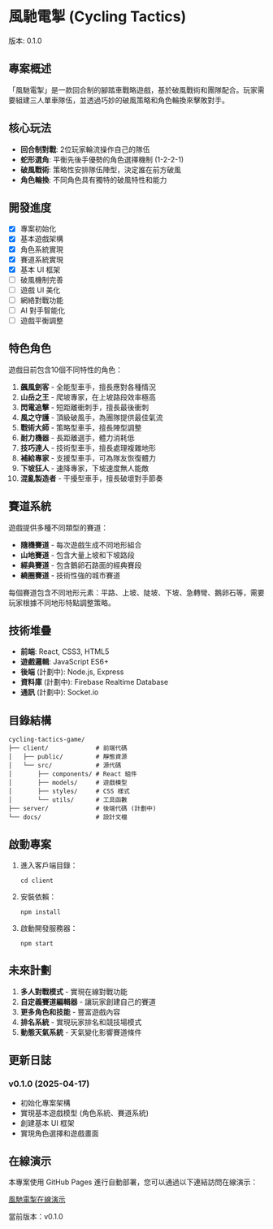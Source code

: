 # 風馳電掣 (Cycling Tactics)

版本: 0.1.0

## 專案概述

「風馳電掣」是一款回合制的腳踏車戰略遊戲，基於破風戰術和團隊配合。玩家需要組建三人單車隊伍，並透過巧妙的破風策略和角色輪換來擊敗對手。

## 核心玩法

- **回合制對戰**: 2位玩家輪流操作自己的隊伍
- **蛇形選角**: 平衡先後手優勢的角色選擇機制 (1-2-2-1)
- **破風戰術**: 策略性安排隊伍陣型，決定誰在前方破風
- **角色輪換**: 不同角色具有獨特的破風特性和能力

## 開發進度

- [x] 專案初始化
- [x] 基本遊戲架構
- [x] 角色系統實現
- [x] 賽道系統實現
- [x] 基本 UI 框架
- [ ] 破風機制完善
- [ ] 遊戲 UI 美化
- [ ] 網絡對戰功能
- [ ] AI 對手智能化
- [ ] 遊戲平衡調整

## 特色角色

遊戲目前包含10個不同特性的角色：

1. **飆風劍客** - 全能型車手，擅長應對各種情況
2. **山岳之王** - 爬坡專家，在上坡路段效率極高
3. **閃電追擊** - 短距離衝刺手，擅長最後衝刺
4. **風之守護** - 頂級破風手，為團隊提供最佳氣流
5. **戰術大師** - 策略型車手，擅長陣型調整
6. **耐力機器** - 長距離選手，體力消耗低
7. **技巧達人** - 技術型車手，擅長處理複雜地形
8. **補給專家** - 支援型車手，可為隊友恢復體力
9. **下坡狂人** - 速降專家，下坡速度無人能敵
10. **混亂製造者** - 干擾型車手，擅長破壞對手節奏

## 賽道系統

遊戲提供多種不同類型的賽道：

- **隨機賽道** - 每次遊戲生成不同地形組合
- **山地賽道** - 包含大量上坡和下坡路段
- **經典賽道** - 包含鵝卵石路面的經典賽段
- **繞圈賽道** - 技術性強的城市賽道

每個賽道包含不同地形元素：平路、上坡、陡坡、下坡、急轉彎、鵝卵石等，需要玩家根據不同地形特點調整策略。

## 技術堆疊

- **前端**: React, CSS3, HTML5
- **遊戲邏輯**: JavaScript ES6+
- **後端** (計劃中): Node.js, Express
- **資料庫** (計劃中): Firebase Realtime Database
- **通訊** (計劃中): Socket.io

## 目錄結構

```
cycling-tactics-game/
├── client/             # 前端代碼
│   ├── public/         # 靜態資源
│   └── src/            # 源代碼
│       ├── components/ # React 組件
│       ├── models/     # 遊戲模型
│       ├── styles/     # CSS 樣式
│       └── utils/      # 工具函數
├── server/             # 後端代碼 (計劃中)
└── docs/               # 設計文檔
```

## 啟動專案

1. 進入客戶端目錄：
   ```
   cd client
   ```

2. 安裝依賴：
   ```
   npm install
   ```

3. 啟動開發服務器：
   ```
   npm start
   ```

## 未來計劃

1. **多人對戰模式** - 實現在線對戰功能
2. **自定義賽道編輯器** - 讓玩家創建自己的賽道
3. **更多角色和技能** - 豐富遊戲內容
4. **排名系統** - 實現玩家排名和競技場模式
5. **動態天氣系統** - 天氣變化影響賽道條件

## 更新日誌

### v0.1.0 (2025-04-17)
- 初始化專案架構
- 實現基本遊戲模型 (角色系統、賽道系統)
- 創建基本 UI 框架
- 實現角色選擇和遊戲畫面

## 在線演示

本專案使用 GitHub Pages 進行自動部署，您可以通過以下連結訪問在線演示：

[風馳電掣在線演示](https://yanchen184.github.io/cycling-tactics-game/)

當前版本：v0.1.0

